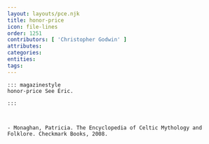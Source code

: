 ```yaml
---
layout: layouts/pce.njk
title: honor-price
icon: file-lines
order: 1251
contributors: [ 'Christopher Godwin' ]
attributes:
categories:
entities:
tags:
---
```

``` tab [group1:Info]
::: magazinestyle
honor-price See Éric.

:::
```
``` tab [group1:Attributes]
```
``` tab [group1:Entities]
```
``` tab [group1:Sources]
- Monaghan, Patricia. The Encyclopedia of Celtic Mythology and Folklore. Checkmark Books, 2008.
```
